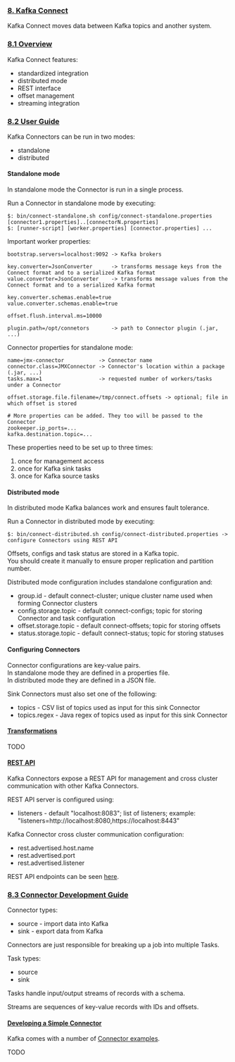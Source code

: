 ### [8. Kafka Connect](http://kafka.apache.org/documentation.html#connect)

Kafka Connect moves data between Kafka topics and another system.  

### [8.1 Overview](https://kafka.apache.org/documentation/#connect_overview)

Kafka Connect features:  
* standardized integration  
* distributed mode  
* REST interface  
* offset management  
* streaming integration  

### [8.2 User Guide](https://kafka.apache.org/documentation/#connect_user)

Kafka Connectors can be run in two modes:  
* standalone  
* distributed  

#### Standalone mode

In standalone mode the Connector is run in a single process.  

Run a Connector in standalone mode by executing:  
```
$: bin/connect-standalone.sh config/connect-standalone.properties [connector1.properties]..[connectorN.properties]
$: [runner-script] [worker.properties] [connector.properties] ...
```

Important worker properties:
```
bootstrap.servers=localhost:9092 -> Kafka brokers

key.converter=JsonConverter      -> transforms message keys from the Connect format and to a serialized Kafka format
value.converter=JsonConverter    -> transforms message values from the Connect format and to a serialized Kafka format

key.converter.schemas.enable=true
value.converter.schemas.enable=true

offset.flush.interval.ms=10000

plugin.path=/opt/connetors       -> path to Connector plugin (.jar, ...)
```

Connector properties for standalone mode:
```
name=jmx-connector           -> Connector name
connector.class=JMXConnector -> Connector's location within a package (.jar, ...)
tasks.max=1                  -> requested number of workers/tasks under a Connector 

offset.storage.file.filename=/tmp/connect.offsets -> optional; file in which offset is stored  

# More properties can be added. They too will be passed to the Connector
zookeeper.ip_ports=...
kafka.destination.topic=...
```

These properties need to be set up to three times:
1) once for management access
2) once for Kafka sink tasks
3) once for Kafka source tasks

#### Distributed mode

In distributed mode Kafka balances work and ensures fault tolerance.  

Run a Connector in distributed mode by executing:  
```
$: bin/connect-distributed.sh config/connect-distributed.properties -> configure Connectors using REST API  
```
Offsets, configs and task status are stored in a Kafka topic.  
You should create it manually to ensure proper replication and partition number.  

Distributed mode configuration includes standalone configuration and:
* group.id - default connect-cluster; unique cluster name used when forming Connector clusters
* config.storage.topic - default connect-configs; topic for storing Connector and task configuration
* offset.storage.topic - default connect-offsets; topic for storing offsets
* status.storage.topic - default connect-status; topic for storing statuses

#### Configuring Connectors

Connector configurations are key-value pairs.  
In standalone mode they are defined in a properties file.  
In distributed mode they are defined in a JSON file.  

Sink Connectors must also set one of the following:  
* topics - CSV list of topics used as input for this sink Connector
* topics.regex - Java regex of topics used as input for this sink Connector

#### [Transformations](https://kafka.apache.org/documentation/#connect_transforms)

TODO  

#### [REST API](https://kafka.apache.org/documentation/#connect_rest)

Kafka Connectors expose a REST API for management and cross cluster communication with other Kafka Connectors.  

REST API server is configured using:  
* listeners - default "localhost:8083"; list of listeners; example: "listeners=http://localhost:8080,https://localhost:8443"

Kafka Connector cross cluster communication configuration:
* rest.advertised.host.name
* rest.advertised.port
* rest.advertised.listener 

REST API endpoints can be seen [here](https://kafka.apache.org/documentation/#connect_rest).

### [8.3 Connector Development Guide](https://kafka.apache.org/documentation/#connect_development)

Connector types:
* source - import data into Kafka
* sink - export data from Kafka

Connectors are just responsible for breaking up a job into multiple Tasks.  

Task types:
* source
* sink 

Tasks handle input/output streams of records with a schema.  

Streams are sequences of key-value records with IDs and offsets.  

#### [Developing a Simple Connector](https://kafka.apache.org/documentation/#connect_developing)

Kafka comes with a number of [Connector examples](https://github.com/apache/kafka/tree/trunk/connect/file/src).  

TODO
